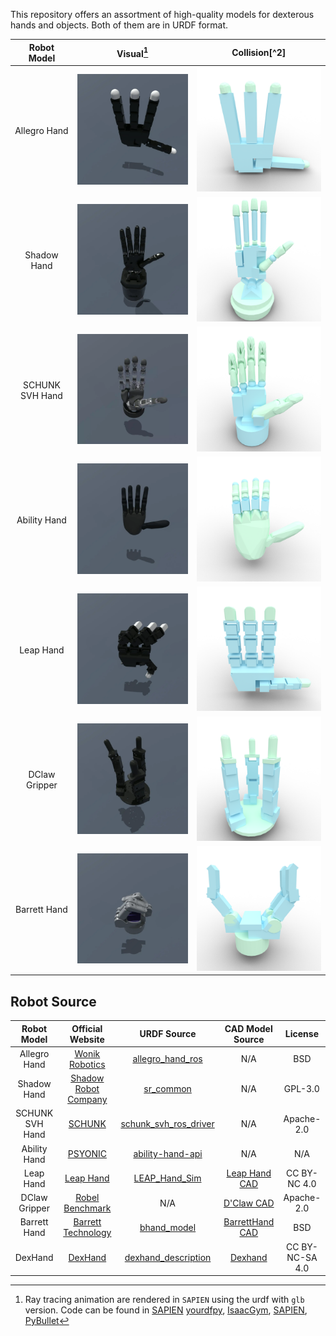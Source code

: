 This repository offers an assortment of high-quality models for dexterous hands and objects. Both of them are in URDF
format.

|   Robot Model   |                                                  Visual[^1]                                                  |                                                    Collision[^2]                                                    | 
|:---------------:|:------------------------------------------------------------------------------------------------------------:|:-------------------------------------------------------------------------------------------------------------------:|
|  Allegro Hand   | [<img src="doc/gallery/allegro_rt.webp" width="400">](robots/hands/allegro_hand/allegro_hand_right_glb.urdf) | [<img src="doc/gallery/allegro-collision.png" width="400">](robots/hands/allegro_hand/allegro_hand_right_glb.urdf)  |
|   Shadow Hand   |  [<img src="doc/gallery/shadow_rt.webp" width="400">](robots/hands/shadow_hand/shadow_hand_right_glb.urdf)   |   [<img src="doc/gallery/shadow-collision.png" width="400">](robots/hands/shadow_hand/shadow_hand_right_glb.urdf)   |
| SCHUNK SVH Hand |  [<img src="doc/gallery/svh_rt.webp" width="400">](robots/hands/schunk_hand/schunk_svh_hand_right_glb.urdf)  | [<img src="doc/gallery/schunk-collision.png" width="400">](robots/hands/schunk_hand/schunk_svh_hand_right_glb.urdf) |
|  Ability Hand   | [<img src="doc/gallery/ability_rt.webp" width="400">](robots/hands/ability_hand/ability_hand_right_glb.urdf) | [<img src="doc/gallery/ability-collision.png" width="400">](robots/hands/ability_hand/ability_hand_right_glb.urdf)  |
|    Leap Hand    |     [<img src="doc/gallery/leap_rt.webp" width="400">](robots/hands/leap_hand/leap_hand_right_glb.urdf)      |      [<img src="doc/gallery/leap-collision.png" width="400">](robots/hands/leap_hand/leap_hand_right_glb.urdf)      |
|  DClaw Gripper  |    [<img src="doc/gallery/dclaw_rt.webp" width="400">](robots/hands/dclaw_gripper/dclaw_gripper_glb.urdf)    |    [<img src="doc/gallery/dclaw-collision.png" width="400">](robots/hands/dclaw_gripper/dclaw_gripper_glb.urdf)     |
|  Barrett Hand   |     [<img src="doc/gallery/bhand_rt.webp" width="400">](robots/hands/barrett_hand/bhand_model_glb.urdf)      |     [<img src="doc/gallery/barrett-collision.png" width="400">](robots/hands/barrett_hand/bhand_model_glb.urdf)     |

[^1]: Ray tracing animation are rendered in `SAPIEN` using the urdf with `glb` version. Code can be found
in [SAPIEN](tools/generate_urdf_animation_sapien.py)
[yourdfpy](https://github.com/clemense/yourdfpy),
[IsaacGym](https://developer.nvidia.com/isaac-gym),
[SAPIEN](https://sapien.ucsd.edu/),
[PyBullet](https://pybullet.org/wordpress/)

## Robot Source

|   Robot Model   |                          Official Website                           |                                                 URDF Source                                                 |                                    CAD Model Source                                    |     License     |
|:---------------:|:-------------------------------------------------------------------:|:-----------------------------------------------------------------------------------------------------------:|:--------------------------------------------------------------------------------------:|:---------------:|
|  Allegro Hand   | [Wonik Robotics](https://www.wonikrobotics.com/research-robot-hand) | [allegro_hand_ros](https://github.com/simlabrobotics/allegro_hand_ros/tree/master/allegro_hand_description) |                                          N/A                                           |       BSD       |
|   Shadow Hand   |        [Shadow Robot Company](https://www.shadowrobot.com/)         |                           [sr_common](https://github.com/shadow-robot/sr_common)                            |                                          N/A                                           |     GPL-3.0     |
| SCHUNK SVH Hand |                 [SCHUNK](https://schunk.com/us/en)                  |             [schunk_svh_ros_driver](https://github.com/SCHUNK-GmbH-Co-KG/schunk_svh_ros_driver)             |                                          N/A                                           |   Apache-2.0    |
|  Ability Hand   |                 [PSYONIC](https://www.psyonic.io/)                  |                     [ability-hand-api](https://github.com/psyonicinc/ability-hand-api)                      |                                          N/A                                           |       N/A       |
|    Leap Hand    |                  [Leap Hand](http://leaphand.com)                   |          [LEAP_Hand_Sim](https://github.com/leap-hand/LEAP_Hand_Sim/tree/master/assets/leap_hand)           |                     [Leap Hand CAD](http://leaphand.com/assembly)                      |  CC BY-NC 4.0   |
|  DClaw Gripper  |     [Robel Benchmark](https://github.com/google-research/robel)     |                                                     N/A                                                     | [D'Claw CAD](https://drive.google.com/drive/folders/1H1xN5BU03-eXjuEyIL_iJ_4XzrdDSnlM) |   Apache-2.0    |
|  Barrett Hand   |  [Barrett Technology](http://barrett.com/robot/products-hand.html)  |                        [bhand_model](https://github.com/jhu-lcsr-attic/bhand_model)                         |    [BarrettHand CAD](https://github.com/jhu-lcsr-attic/bhand_model/tree/master/cad)    |       BSD       |
|     DexHand     |                 [DexHand](https://www.dexhand.org/)                 |  [dexhand_description ](https://github.com/iotdesignshop/dexhand_description/blob/main/urdf/dexhand.urdf)   |               [Dexhand](https://github.com/TheRobotStudio/V1.0-Dexhand)                | CC BY-NC-SA 4.0 |
